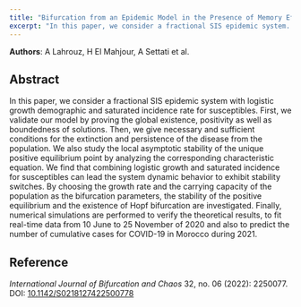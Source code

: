 ```yaml
---
title: "Bifurcation from an Epidemic Model in the Presence of Memory Effects (2022)"
excerpt: "In this paper, we consider a fractional SIS epidemic system..."
---
```


**Authors**: A Lahrouz, H El Mahjour, A Settati et al.

## Abstract  
In this paper, we consider a fractional SIS epidemic system with logistic growth demographic and saturated incidence rate for susceptibles. First, we validate our model by proving the global existence, positivity as well as boundedness of solutions. Then, we give necessary and sufficient conditions for the extinction and persistence of the disease from the population. We also study the local asymptotic stability of the unique positive equilibrium point by analyzing the corresponding characteristic equation. We find that combining logistic growth and saturated incidence for susceptibles can lead the system dynamic behavior to exhibit stability switches. By choosing the growth rate and the carrying capacity of the population as the bifurcation parameters, the stability of the positive equilibrium and the existence of Hopf bifurcation are investigated. Finally, numerical simulations are performed to verify the theoretical results, to fit real-time data from 10 June to 25 November of 2020 and also to predict the number of cumulative cases for COVID-19 in Morocco during 2021.

## Reference  
*International Journal of Bifurcation and Chaos* 32, no. 06 (2022): 2250077.  
DOI: [10.1142/S0218127422500778](https://doi.org/10.1142/S0218127422500778)  
